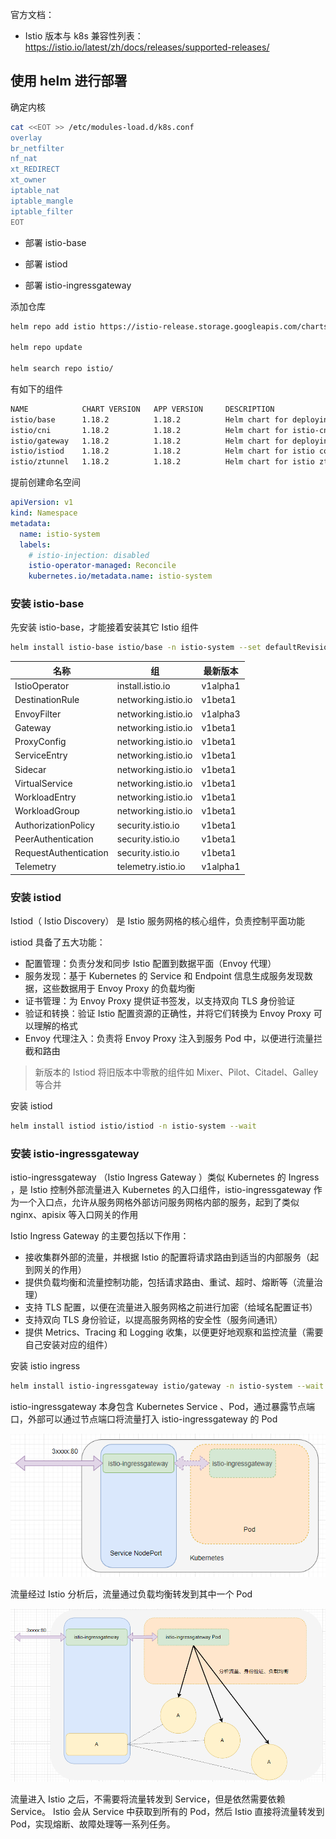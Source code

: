 官方文档：

- Istio 版本与 k8s 兼容性列表：<https://istio.io/latest/zh/docs/releases/supported-releases/>

## 使用 helm 进行部署

确定内核

```bash
cat <<EOT >> /etc/modules-load.d/k8s.conf
overlay
br_netfilter
nf_nat
xt_REDIRECT
xt_owner
iptable_nat
iptable_mangle
iptable_filter
EOT
```

- 部署 istio-base

- 部署 istiod
- 部署 istio-ingressgateway

添加仓库

```bash
helm repo add istio https://istio-release.storage.googleapis.com/charts

helm repo update

helm search repo istio/
```

有如下的组件

```bash
NAME            CHART VERSION   APP VERSION     DESCRIPTION                                       
istio/base      1.18.2          1.18.2          Helm chart for deploying Istio cluster resource...
istio/cni       1.18.2          1.18.2          Helm chart for istio-cni components               
istio/gateway   1.18.2          1.18.2          Helm chart for deploying Istio gateways           
istio/istiod    1.18.2          1.18.2          Helm chart for istio control plane                
istio/ztunnel   1.18.2          1.18.2          Helm chart for istio ztunnel components  
```

提前创建命名空间

```yaml
apiVersion: v1
kind: Namespace
metadata:
  name: istio-system
  labels:
    # istio-injection: disabled
    istio-operator-managed: Reconcile
    kubernetes.io/metadata.name: istio-system
```

### 安装 istio-base

先安装 istio-base，才能接着安装其它 Istio 组件

```bash
helm install istio-base istio/base -n istio-system --set defaultRevision=default
```

| 名称                  | 组                  | 最新版本 |
| --------------------- | ------------------- | -------- |
| IstioOperator         | install.istio.io    | v1alpha1 |
| DestinationRule       | networking.istio.io | v1beta1  |
| EnvoyFilter           | networking.istio.io | v1alpha3 |
| Gateway               | networking.istio.io | v1beta1  |
| ProxyConfig           | networking.istio.io | v1beta1  |
| ServiceEntry          | networking.istio.io | v1beta1  |
| Sidecar               | networking.istio.io | v1beta1  |
| VirtualService        | networking.istio.io | v1beta1  |
| WorkloadEntry         | networking.istio.io | v1beta1  |
| WorkloadGroup         | networking.istio.io | v1beta1  |
| AuthorizationPolicy   | security.istio.io   | v1beta1  |
| PeerAuthentication    | security.istio.io   | v1beta1  |
| RequestAuthentication | security.istio.io   | v1beta1  |
| Telemetry             | telemetry.istio.io  | v1alpha1 |

### 安装 istiod

Istiod（ Istio Discovery） 是 Istio 服务网格的核心组件，负责控制平面功能

istiod 具备了五大功能：

- 配置管理：负责分发和同步 Istio 配置到数据平面（Envoy 代理）
- 服务发现：基于 Kubernetes 的 Service 和 Endpoint 信息生成服务发现数据，这些数据用于 Envoy Proxy 的负载均衡
- 证书管理：为 Envoy Proxy 提供证书签发，以支持双向 TLS 身份验证
- 验证和转换：验证 Istio 配置资源的正确性，并将它们转换为 Envoy Proxy 可以理解的格式
- Envoy 代理注入：负责将 Envoy Proxy 注入到服务 Pod 中，以便进行流量拦截和路由

>  新版本的 Istiod 将旧版本中零散的组件如 Mixer、Pilot、Citadel、Galley 等合并

安装 istiod

```bash
helm install istiod istio/istiod -n istio-system --wait
```

### 安装 istio-ingressgateway

istio-ingressgateway （Istio Ingress Gateway ）类似 Kubernetes 的 Ingress ，是 Istio 控制外部流量进入 Kubernetes 的入口组件，istio-ingressgateway 作为一个入口点，允许从服务网格外部访问服务网格内部的服务，起到了类似 nginx、apisix 等入口网关的作用

Istio Ingress Gateway 的主要包括以下作用：

- 接收集群外部的流量，并根据 Istio 的配置将请求路由到适当的内部服务（起到网关的作用）
- 提供负载均衡和流量控制功能，包括请求路由、重试、超时、熔断等（流量治理）
- 支持 TLS 配置，以便在流量进入服务网格之前进行加密（给域名配置证书）
- 支持双向 TLS 身份验证，以提高服务网格的安全性（服务间通讯）
- 提供 Metrics、Tracing 和 Logging 收集，以便更好地观察和监控流量（需要自己安装对应的组件）

安装 istio ingress

```bash
helm install istio-ingressgateway istio/gateway -n istio-system --wait
```

istio-ingressgateway 本身包含 Kubernetes Service 、Pod，通过暴露节点端口，外部可以通过节点端口将流量打入 istio-ingressgateway 的 Pod

![image-20230523091815336](.assets/使用Helm部署/image-20230523091815336.png)

流量经过 Istio 分析后，流量通过负载均衡转发到其中一个 Pod

![image-20230528090617137](.assets/使用Helm部署/image-20230528090617137.png)

流量进入 Istio 之后，不需要将流量转发到 Service，但是依然需要依赖 Service。 Istio 会从 Service 中获取到所有的 Pod，然后 Istio 直接将流量转发到 Pod，实现熔断、故障处理等一系列任务。

